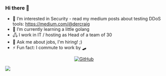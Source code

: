 ### Hi there 👋

- 🔭 I’m interested in Security - read my medium posts about testing DDoS tools: https://medium.com/@dercraig
- 🌱 I’m currently learning a little golang
- 🖧 I work in IT / hosting as Head of a team of 30
- 💬 Ask me about jobs, I'm hiring! ;)
- ⚡ Fun fact: I commute to work by 🛹

<p align="center">
<a href="https://github.com/craig"><img src="https://img.shields.io/github/followers/craig.svg?label=GitHub&style=social" alt="GitHub"></a>
  
![](https://github-readme-stats.vercel.app/api?username=craig&show_icons=true&hide_border=true)
